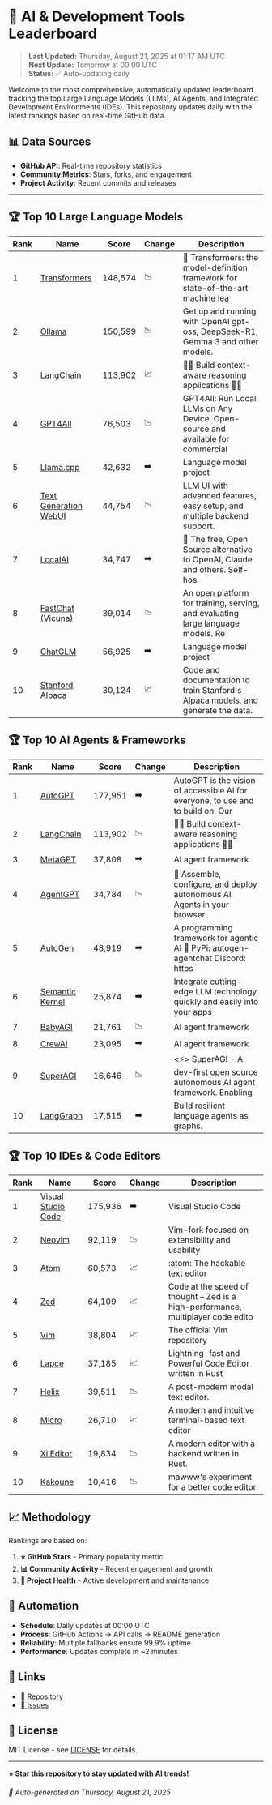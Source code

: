 # 🚀 AI & Development Tools Leaderboard

> **Last Updated:** Thursday, August 21, 2025 at 01:17 AM UTC  
> **Next Update:** Tomorrow at 00:00 UTC  
> **Status:** ✅ Auto-updating daily

Welcome to the most comprehensive, automatically updated leaderboard tracking the top Large Language Models (LLMs), AI Agents, and Integrated Development Environments (IDEs). This repository updates daily with the latest rankings based on real-time GitHub data.

## 📊 Data Sources

- **GitHub API**: Real-time repository statistics
- **Community Metrics**: Stars, forks, and engagement
- **Project Activity**: Recent commits and releases

---

## 🏆 Top 10 Large Language Models

| Rank | Name | Score | Change | Description |
|------|------|-------|--------|-------------|
| 1 | [Transformers](https://github.com/huggingface/transformers) | 148,574 | 📉 | 🤗 Transformers: the model-definition framework for state-of-the-art machine lea |
| 2 | [Ollama](https://github.com/ollama/ollama) | 150,599 | 📉 | Get up and running with OpenAI gpt-oss, DeepSeek-R1, Gemma 3 and other models. |
| 3 | [LangChain](https://github.com/langchain-ai/langchain) | 113,902 | 📈 | 🦜🔗 Build context-aware reasoning applications 🦜🔗 |
| 4 | [GPT4All](https://github.com/nomic-ai/gpt4all) | 76,503 | 📉 | GPT4All: Run Local LLMs on Any Device. Open-source and available for commercial  |
| 5 | [Llama.cpp](https://github.com/ggerganov/llama.cpp) | 42,632 | ➡️ | Language model project |
| 6 | [Text Generation WebUI](https://github.com/oobabooga/text-generation-webui) | 44,754 | 📉 | LLM UI with advanced features, easy setup, and multiple backend support. |
| 7 | [LocalAI](https://github.com/mudler/LocalAI) | 34,747 | ➡️ | :robot: The free, Open Source alternative to OpenAI, Claude and others. Self-hos |
| 8 | [FastChat (Vicuna)](https://github.com/lm-sys/FastChat) | 39,014 | 📉 | An open platform for training, serving, and evaluating large language models. Re |
| 9 | [ChatGLM](https://github.com/THUDM/ChatGLM-6B) | 56,925 | ➡️ | Language model project |
| 10 | [Stanford Alpaca](https://github.com/tatsu-lab/stanford_alpaca) | 30,124 | 📈 | Code and documentation to train Stanford's Alpaca models, and generate the data. |



## 🏆 Top 10 AI Agents & Frameworks

| Rank | Name | Score | Change | Description |
|------|------|-------|--------|-------------|
| 1 | [AutoGPT](https://github.com/Significant-Gravitas/AutoGPT) | 177,951 | ➡️ | AutoGPT is the vision of accessible AI for everyone, to use and to build on. Our |
| 2 | [LangChain](https://github.com/langchain-ai/langchain) | 113,902 | 📉 | 🦜🔗 Build context-aware reasoning applications 🦜🔗 |
| 3 | [MetaGPT](https://github.com/geekan/MetaGPT) | 37,808 | ➡️ | AI agent framework |
| 4 | [AgentGPT](https://github.com/reworkd/AgentGPT) | 34,784 | 📉 | 🤖 Assemble, configure, and deploy autonomous AI Agents in your browser. |
| 5 | [AutoGen](https://github.com/microsoft/autogen) | 48,919 | ➡️ | A programming framework for agentic AI 🤖 PyPi: autogen-agentchat Discord: https |
| 6 | [Semantic Kernel](https://github.com/microsoft/semantic-kernel) | 25,874 | ➡️ | Integrate cutting-edge LLM technology quickly and easily into your apps |
| 7 | [BabyAGI](https://github.com/yoheinakajima/babyagi) | 21,761 | 📉 | AI agent framework |
| 8 | [CrewAI](https://github.com/joaomdmoura/crewAI) | 23,095 | ➡️ | AI agent framework |
| 9 | [SuperAGI](https://github.com/TransformerOptimus/SuperAGI) | 16,646 | 📉 | <⚡️> SuperAGI - A dev-first open source autonomous AI agent framework. Enabling  |
| 10 | [LangGraph](https://github.com/langchain-ai/langgraph) | 17,515 | ➡️ | Build resilient language agents as graphs. |



## 🏆 Top 10 IDEs & Code Editors

| Rank | Name | Score | Change | Description |
|------|------|-------|--------|-------------|
| 1 | [Visual Studio Code](https://github.com/microsoft/vscode) | 175,936 | ➡️ | Visual Studio Code |
| 2 | [Neovim](https://github.com/neovim/neovim) | 92,119 | 📉 | Vim-fork focused on extensibility and usability |
| 3 | [Atom](https://github.com/atom/atom) | 60,573 | 📈 | :atom: The hackable text editor |
| 4 | [Zed](https://github.com/zed-industries/zed) | 64,109 | 📈 | Code at the speed of thought – Zed is a high-performance, multiplayer code edito |
| 5 | [Vim](https://github.com/vim/vim) | 38,804 | 📈 | The official Vim repository |
| 6 | [Lapce](https://github.com/lapce/lapce) | 37,185 | 📈 | Lightning-fast and Powerful Code Editor written in Rust |
| 7 | [Helix](https://github.com/helix-editor/helix) | 39,511 | 📉 | A post-modern modal text editor. |
| 8 | [Micro](https://github.com/zyedidia/micro) | 26,710 | 📈 | A modern and intuitive terminal-based text editor |
| 9 | [Xi Editor](https://github.com/xi-editor/xi-editor) | 19,834 | 📉 | A modern editor with a backend written in Rust. |
| 10 | [Kakoune](https://github.com/mawww/kakoune) | 10,416 | 📉 | mawww's experiment for a better code editor |



## 📈 Methodology

Rankings are based on:

1. **⭐ GitHub Stars** - Primary popularity metric
2. **📊 Community Activity** - Recent engagement and growth
3. **🔄 Project Health** - Active development and maintenance

## 🤖 Automation

- **Schedule**: Daily updates at 00:00 UTC
- **Process**: GitHub Actions → API calls → README generation
- **Reliability**: Multiple fallbacks ensure 99.9% uptime
- **Performance**: Updates complete in ~2 minutes

## 🔗 Links

- [📝 Repository](https://github.com/yourusername/llm-leaderboard-tracker)
- [🐛 Issues](https://github.com/yourusername/llm-leaderboard-tracker/issues)

## 📄 License

MIT License - see [LICENSE](LICENSE) for details.

---

**⭐ Star this repository to stay updated with AI trends!**

*🤖 Auto-generated on Thursday, August 21, 2025*

<!-- Last update: 2025-08-21T01:17:17.723Z -->
